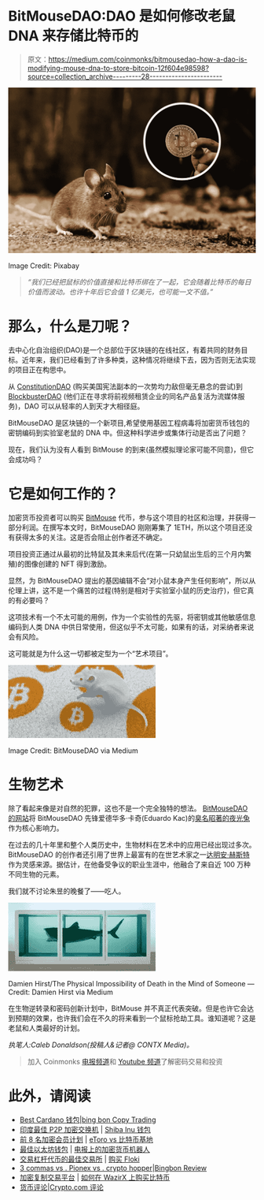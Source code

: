 # BitMouseDAO:DAO 是如何修改老鼠 DNA 来存储比特币的

> 原文：<https://medium.com/coinmonks/bitmousedao-how-a-dao-is-modifying-mouse-dna-to-store-bitcoin-12f604e98598?source=collection_archive---------28----------------------->

![](img/03c4d31f5dc7775e6ad866dcecfbd0f9.png)

Image Credit: Pixabay

> *“我们已经把鼠标的价值直接和比特币绑在了一起，它会随着比特币的每日价值而波动。也许十年后它会值 1 亿美元，也可能一文不值。”*

# 那么，什么是刀呢？

去中心化自治组织(DAO)是一个总部位于区块链的在线社区，有着共同的财务目标。近年来，我们已经看到了许多种类，这种情况将继续下去，因为否则无法实现的项目正在构思中。

从 [ConstitutionDAO](https://www.constitutiondao.com/) (购买美国宪法副本的一次势均力敌但毫无悬念的尝试)到 [BlockbusterDAO](https://www.forbes.com/sites/ericmack/2022/01/12/a-new-dao-wants-to-buy-blockbuster-and-it-has-one-key-supporter/) (他们正在寻求将前视频租赁企业的同名产品复活为流媒体服务)，DAO 可以从轻率的人到天才大相径庭。

BitMouseDAO 是区块链的一个新项目,希望使用基因工程病毒将加密货币钱包的密钥编码到实验室老鼠的 DNA 中。但这种科学进步或集体行动是否出了问题？

现在，我们认为没有人看到 BitMouse 的到来(虽然模拟理论家可能不同意)，但它会成功吗？

# 它是如何工作的？

加密货币投资者可以购买 [BitMouse](https://juicebox.money/#/p/bitmousedao) 代币，参与这个项目的社区和治理，并获得一部分利润。在撰写本文时，BitMouseDAO 刚刚筹集了 1ETH，所以这个项目还没有获得太多的关注。这是否会阻止创作者还不确定。

项目投资正通过从最初的比特鼠及其未来后代(在第一只幼鼠出生后的三个月内繁殖)的图像创建的 NFT 得到激励。

显然，为 BitMouseDAO 提出的基因编辑不会“对小鼠本身产生任何影响”，所以从伦理上讲，这不是一个痛苦的过程(特别是相对于实验室小鼠的历史治疗)，但它真的有必要吗？

这项技术有一个不太可能的用例，作为一个实验性的先驱，将密钥或其他敏感信息编码到人类 DNA 中供日常使用，但这似乎不太可能，如果有的话，对采纳者来说会有风险。

这可能就是为什么这一切都被定型为一个“艺术项目”。

![](img/c3c3d6e7878a01ef30156dc34d42f08d.png)

Image Credit: BitMouseDAO via Medium

# 生物艺术

除了看起来像是对自然的犯罪，这也不是一个完全独特的想法。 [BitMouseDAO 的网站](https://mirror.xyz/0xBd8609CEe8FdD21C477b4D9d0A66B3F4332aFA74/AlC2O4mYpa6odn64fH1HjjXk36cbOAjaQOQYwKXBMiQ)将 BitMouseDAO 先锋爱德华多·卡奇(Eduardo Kac)的[臭名昭著的夜光兔](https://en.wikipedia.org/wiki/Alba_(rabbit))作为核心影响力。

在过去的几十年里和整个人类历史中，生物材料在艺术中的应用已经出现过多次。BitMouseDAO 的创作者还引用了世界上最富有的在世艺术家之一[达明安·赫斯特](https://www.artshelp.net/its-beautiful-only-problem-is-that-its-dead-on-damien-hirst/#:~:text=Though%20some%20creatures%20died%20before,totaling%20an%20estimated%20913%2C450%20creatures)作为灵感来源。据估计，在他备受争议的职业生涯中，他融合了来自近 100 万种不同生物的元素。

我们就不讨论朱昱的晚餐了——吃人。

![](img/97dcaaed48c8ff6aca0d56249cab8f9a.png)

Damien Hirst/The Physical Impossibility of Death in the Mind of Someone — Credit: Damien Hirst via Medium

在生物逆转录和密码创新计划中，BitMouse 并不真正代表突破。但是也许它会达到预期的效果，也许我们会在不久的将来看到一个鼠标抢劫工具。谁知道呢？这是老鼠和人类最好的计划。

*执笔人:Caleb Donaldson(投稿人&记者@ CONTX Media)。*

> 加入 Coinmonks [电报频道](https://t.me/coincodecap)和 [Youtube 频道](https://www.youtube.com/c/coinmonks/videos)了解密码交易和投资

# 此外，请阅读

*   [Best Cardano 钱包](https://coincodecap.com/best-cardano-wallets)|[bing bon Copy Trading](https://coincodecap.com/bingbon-copy-trading)
*   [印度最佳 P2P 加密交换机](https://coincodecap.com/p2p-crypto-exchanges-in-india) | [Shiba Inu 钱包](https://coincodecap.com/baby-shiba-inu-wallets)
*   [前 8 名加密会员计划](https://coincodecap.com/crypto-affiliate-programs) | [eToro vs 比特币基地](https://coincodecap.com/etoro-vs-coinbase)
*   [最佳以太坊钱包](https://coincodecap.com/best-ethereum-wallets) | [电报上的加密货币机器人](https://coincodecap.com/telegram-crypto-bots)
*   [交易杠杆代币的最佳交易所](https://coincodecap.com/leveraged-token-exchanges) | [购买 Floki](https://coincodecap.com/buy-floki-inu-token)
*   [3 commas vs . Pionex vs . crypto hopper](https://coincodecap.com/3commas-vs-pionex-vs-cryptohopper)|[Bingbon Review](https://coincodecap.com/bingbon-review)
*   [加密复制交易平台](/coinmonks/top-10-crypto-copy-trading-platforms-for-beginners-d0c37c7d698c) | [如何在 WazirX 上购买比特币](/coinmonks/buy-bitcoin-on-wazirx-2d12b7989af1)
*   [货币评论](https://coincodecap.com/coinloan-review)|[Crypto.com 评论](/coinmonks/crypto-com-review-f143dca1f74c)